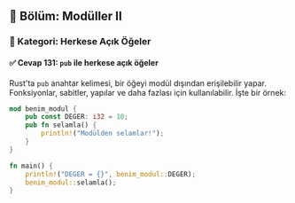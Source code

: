 ## 📘 Bölüm: Modüller II  
### 🔹 Kategori: Herkese Açık Öğeler  
#### ✅ Cevap 131: `pub` ile herkese açık öğeler

Rust'ta `pub` anahtar kelimesi, bir öğeyi modül dışından erişilebilir yapar. Fonksiyonlar, sabitler, yapılar ve daha fazlası için kullanılabilir. İşte bir örnek:

```rust
mod benim_modul {
    pub const DEGER: i32 = 10;
    pub fn selamla() {
        println!("Modülden selamlar!");
    }
}

fn main() {
    println!("DEGER = {}", benim_modul::DEGER);
    benim_modul::selamla();
}
```
